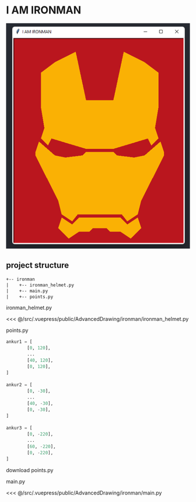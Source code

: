 # I AM IRONMAN

![img](./img/output-lesson03.png)

## project structure
```
+-- ironman
|    +-- ironman_helmet.py
|    +-- main.py
|    +-- points.py
```

ironman_helmet.py

<<< @/src/.vuepress/public/AdvancedDrawing/ironman/ironman_helmet.py

points.py
```py
ankur1 = [
        [0, 120],
        ...
        [40, 120],
        [0, 120],
]

ankur2 = [
        [0, -30],
        ...
        [40, -30],
        [0, -30],
]

ankur3 = [
        [0, -220],
        ...
        [60, -220],
        [0, -220],
]
```
<a :href="$withBase('/AdvancedDrawing//ironman/points.py')">download points.py</a>

main.py

<<< @/src/.vuepress/public/AdvancedDrawing/ironman/main.py




